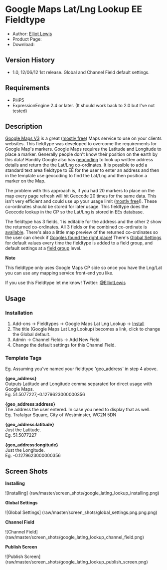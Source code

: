 Google Maps Lat/Lng Lookup EE Fieldtype
==================================

* Author: [Elliot Lewis](http://notwothesame.com)
* Product Page:
* Download: 


Version History
---------------

- 1.0, 12/06/12
  1st release. Global and Channel Field default settings.


Requirements
------------

 * PHP5
 * ExpressionEngine 2.4 or later. (It should work back to 2.0 but I've not tested)


Description
-----------

[Google Maps V3] is a great ([mostly free]) Maps service to use on your clients websites.
This fieldtype was developed to overcome the requirements for Google Map's markers.
Google Maps requires the Latitude and Longitude to place a marker. Generally people don't know their position on the earth by this data!
Handily Google also has [geocoding] to look up written address details and return the the Lat/Lng co-ordinates.
It is possible to add a standard text area fieldtype to EE for the user to enter an address and then in the template use geocoding to find the Lat/Lng and then position a marker on the Map.

The problem with this approach is, if you had 20 markers to place on the map every page refresh will hit Geocode 20 times for the same data. This isn't very efficient and could use up your usage limit ([mostly free]!). These co-ordinates should be stored for later usage. This fieldtype does the Geocode lookup in the CP so the Lat/Lng is stored in EEs database.

The fieldtype has 3 fields, 1 is editable for the address and the other 2 show the returned co-ordinates. All 3 fields or the combined co-ordinate is [available](#templatetags).
There's also a little map preview of the returned co-ordinates so the user can check if [Googles found the right place!](publish_screen)
There's [Global Settings](global_settings) for default values every time the fieldtype is added to a field group, and default settings at a [field group](channel_field) level.

**Note**

This fieldtype only uses Google Maps CP side so once you have the Lng/Lat you can use any mapping service front-end you like.

If you use this Fieldtype let me know! Twitter: [@ElliotLewis](http://www.twitter.com/elliotlewis)


Usage
-----

### Installation ###
1. Add-ons -> Fieldtypes -> Google Maps Lat Lng Lookup -> [Install](#Installing)
2. The title (Google Maps Lat Lng Lookup) becomes a link, click to change the Global default.
3. Admin -> Channel Fields -> Add New Field.
4. Change the default settings for this Channel Field.

### Template Tags ###
Eg. Assuming you've named your fieldtype 'geo_address' in step 4 above.

**{geo_address}**  
Outputs Latitude and Longitude comma separated for direct usage with Google Maps.  
Eg. 51.5077227,-0.1279623000000356

**{geo_address:address}**  
The address the user entered. In case you need to display that as well.  
Eg. Trafalgar Square, City of Westminster, WC2N 5DN

**{geo_address:latitude}**  
Just the Latitude.  
Eg. 51.5077227

**{geo_address:longitude}**  
Just the Longitude.  
Eg. -0.1279623000000356


Screen Shots
------------

<a id="installation">**Installing**</a>

![Installing] (raw/master/screen_shots/google_latlng_lookup_installing.png)

<a id="global_settings">**Global Settings**</a>

![Global Settings] (raw/master/screen_shots/global_settings.png.png.png)

<a id="channel_field">**Channel Field**</a>

![Channel Field] (raw/master/screen_shots/google_latlng_lookup_channel_field.png)

<a id="publish_screen">**Publish Screen**</a>

![Publish Screen] (raw/master/screen_shots/google_latlng_lookup_publish_screen.png)


[Google Maps V3]: (https://developers.google.com/maps/documentation/javascript/)
[mostly free]: (https://developers.google.com/maps/documentation/javascript/usage#usage_limits)
[geocoding]: https://developers.google.com/maps/documentation/javascript/geocoding